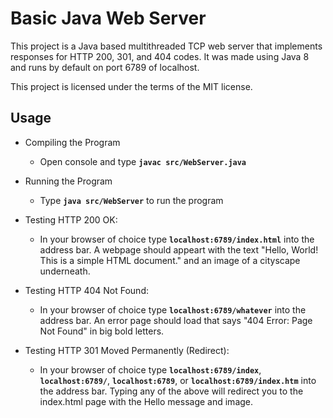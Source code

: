 # Basic Java Web Server

This project is a Java based multithreaded TCP web server that implements responses for HTTP 200, 301, and 404 codes.
It was made using Java 8 and runs by default on port 6789 of localhost.

This project is licensed under the terms of the MIT license.

## Usage

- Compiling the Program

    - Open console and type **`javac src/WebServer.java`**

- Running the Program

    - Type **`java src/WebServer`** to run the program

- Testing HTTP 200 OK:

    - In your browser of choice type **`localhost:6789/index.html`** into the address bar.
    A webpage should appeart with the text "Hello, World! This is a simple HTML document."
    and an image of a cityscape underneath.

- Testing HTTP 404 Not Found:

    - In your browser of choice type **`localhost:6789/whatever`** into the address bar. An error page
    should load that says "404 Error: Page Not Found" in big bold letters.

- Testing HTTP 301 Moved Permanently (Redirect):

    - In your browser of choice type **`localhost:6789/index`**, **`localhost:6789/`**, **`localhost:6789`**, or
    **`localhost:6789/index.htm`** into the address bar. Typing any of the above will redirect you
    to the index.html page with the Hello message and image.
